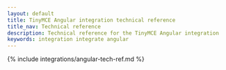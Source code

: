```yaml
---
layout: default
title: TinyMCE Angular integration technical reference
title_nav: Technical reference
description: Technical reference for the TinyMCE Angular integration
keywords: integration integrate angular
---
```


{% include integrations/angular-tech-ref.md %}